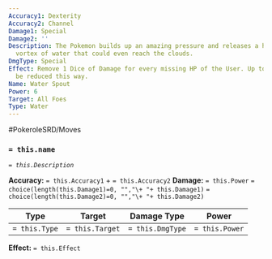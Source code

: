 ```yaml
---
Accuracy1: Dexterity
Accuracy2: Channel
Damage1: Special
Damage2: ''
Description: The Pokemon builds up an amazing pressure and releases a huge columnar
  vortex of water that could even reach the clouds.
DmgType: Special
Effect: Remove 1 Dice of Damage for every missing HP of the User. Up to 5 Dice may
  be reduced this way.
Name: Water Spout
Power: 6
Target: All Foes
Type: Water
---
```


#PokeroleSRD/Moves

### `= this.name` 
*`= this.Description`*

**Accuracy:** `= this.Accuracy1` + `= this.Accuracy2`
**Damage:** `= this.Power` `= choice(length(this.Damage1)=0, "","\+ "+ this.Damage1)` `= choice(length(this.Damage2)=0, "","\+ "+ this.Damage2)`

| Type          | Target          | Damage Type          | Power          |
| ------------- | --------------- | ---------------- | -------------- |
| `= this.Type` | `= this.Target` | `= this.DmgType` | `= this.Power` | 

**Effect:** `= this.Effect`